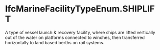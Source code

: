 IfcMarineFacilityTypeEnum.SHIPLIFT
==================================
A type of vessel launch & recovery facility, where ships are lifted vertically
out of the water on platforms connected to winches, then transferred
horizontally to land based berths on rail systems.


